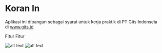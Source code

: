 # Koran In
Aplikasi ini dibangun sebagai syarat untuk kerja praktik di PT Gits Indonseia di www.gits.id 

Fitur Fitur

![alt text](https://ibb.co/swxy2xT)
![alt text](https://ibb.co/P5rTc5R)
